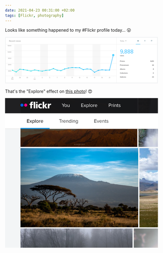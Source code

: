 ```yaml
---
date: 2021-04-23 00:31:00 +02:00
tags: [Flickr, photography]
---
```


Looks like something happened to my #Flickr profile today… 😲

![An incredible number of views on my Flickr profile.](flickr-stats-2021-04-23.png)

That's the "Explore" effect on [this photo](https://flic.kr/p/2kReh7N)! 😍

![My photo in the Explore page.](my-photo-in-flickr-explore.png)
